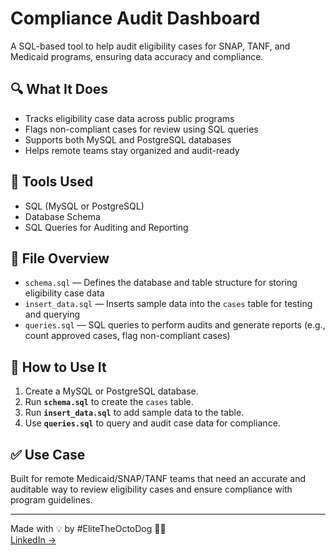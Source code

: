 # Compliance Audit Dashboard

A SQL-based tool to help audit eligibility cases for SNAP, TANF, and Medicaid programs, ensuring data accuracy and compliance.

## 🔍 What It Does
- Tracks eligibility case data across public programs
- Flags non-compliant cases for review using SQL queries
- Supports both MySQL and PostgreSQL databases
- Helps remote teams stay organized and audit-ready

## 🧰 Tools Used
- SQL (MySQL or PostgreSQL)
- Database Schema
- SQL Queries for Auditing and Reporting

## 📁 File Overview
- `schema.sql` — Defines the database and table structure for storing eligibility case data
- `insert_data.sql` — Inserts sample data into the `cases` table for testing and querying
- `queries.sql` — SQL queries to perform audits and generate reports (e.g., count approved cases, flag non-compliant cases)

## 🧪 How to Use It
1. Create a MySQL or PostgreSQL database.
2. Run **`schema.sql`** to create the `cases` table.
3. Run **`insert_data.sql`** to add sample data to the table.
4. Use **`queries.sql`** to query and audit case data for compliance.

## ✅ Use Case
Built for remote Medicaid/SNAP/TANF teams that need an accurate and auditable way to review eligibility cases and ensure compliance with program guidelines.

---

Made with 💡 by #EliteTheOctoDog 🐙🐶  
[LinkedIn →](https://linkedin.com/in/JoeNetherland)
